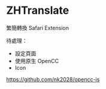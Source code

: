 # ZHTranslate
繁簡轉換 Safari Extension

待處理： 
* 設定頁面
* 使用原生 OpenCC
* Icon

https://github.com/nk2028/opencc-js
